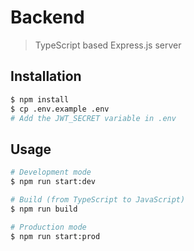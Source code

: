 # Backend

> TypeScript based Express.js server 

## Installation

```bash
$ npm install
$ cp .env.example .env
# Add the JWT_SECRET variable in .env
```

## Usage

```bash
# Development mode
$ npm run start:dev

# Build (from TypeScript to JavaScript)
$ npm run build

# Production mode
$ npm run start:prod
```
